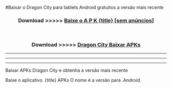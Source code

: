 #Baixar o Dragon City   para tablets Android gratuitos a versão mais recente


<div align="center">
<h3>Download >>>>> <a href="https://pt-web.web.app/?pt= {title}">Baixe o A P K {title} [sem anúncios]</a></h3><br>

<h3>Download >>>>> <a href="https://pt-web.web.app/?pt= {title}">Dragon City  Baixar APKs</a></h3>
</div>

----------------------------------------------------------

----------------------------------------------------------

----------------------------------------------------------

Baixar APKs Dragon City  e obtenha a versão mais recente

Baixe o aplicativo. {title} APKs O nome é a versão para .Android.


